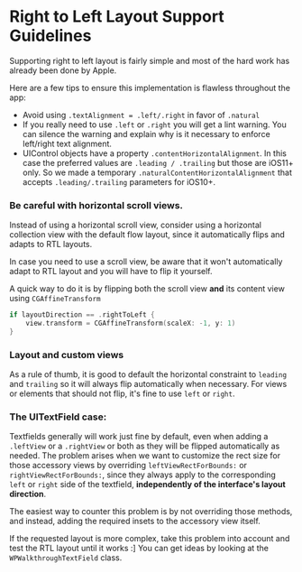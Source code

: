 # Right to Left Layout Support Guidelines

Supporting right to left layout is fairly simple and most of the hard work has already been done by Apple.

Here are a few tips to ensure this implementation is flawless throughout the app: 

* Avoid using `.textAlignment = .left/.right` in favor of `.natural`
* If you really need to use `.left` or `.right` you will get a lint warning. You can silence the warning and explain why is it necessary to enforce left/right text alignment.
* UIControl objects have a property `.contentHorizontalAlignment`. In this case the preferred values are `.leading / .trailing` but those are iOS11+ only. So we made a temporary `.naturalContentHorizontalAlignment` that accepts `.leading/.trailing` parameters for iOS10+.

### Be careful with horizontal scroll views. 

Instead of using a horizontal scroll view, consider using a horizontal collection view with the default flow layout, since it automatically flips and adapts to RTL layouts.

In case you need to use a scroll view, be aware that it won't automatically adapt to RTL layout and you will have to flip it yourself.

A quick way to do it is by flipping both the scroll view **and** its content view using `CGAffineTransform`
```swift
if layoutDirection == .rightToLeft {
    view.transform = CGAffineTransform(scaleX: -1, y: 1)
}
```

### Layout and custom views
As a rule of thumb, it is good to default the horizontal constraint to `leading` and `trailing` so it will always flip automatically when necessary. For views or elements that should not flip, it's fine to use `left` or `right`.

### The UITextField case:
Textfields generally will work just fine by default, even when adding a `.leftView` or a `.rightView` or both as they will be flipped automatically as needed. 
The problem arises when we want to customize the rect size for those accessory views by overriding `leftViewRectForBounds:` or `rightViewRectForBounds:`, since they always apply to the corresponding `left` or `right` side of the textfield, **independently of the interface's layout direction**.

The easiest way to counter this problem is by not overriding those methods, and instead, adding the required insets to the accessory view itself.

If the requested layout is more complex, take  this problem into account and test the RTL layout until it works :]
You can get ideas by looking at the `WPWalkthroughTextField` class.